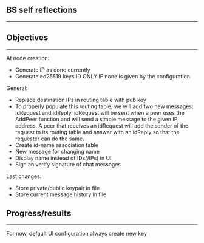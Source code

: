 ## BS self reflections
----



## Objectives 
----

At node creation: 
- Generate IP as done currently
- Generate ed25519 keys ID ONLY IF none is given by the configuration

General:
- Replace destination IPs in routing table with pub key
- To properly populate this routing table, we will add two new messages: idRequest and idReply. idRequest will be sent when a peer uses the AddPeer function and will send a simple message to the given IP address. A peer that receives an idRequest will add the sender of the request to its routing table and answer with an idReply so that the requester can do the same. 
- Create id-name association table
- New message for changing name
- Display name instead of IDs(/IPs) in UI
- Sign an verify signature of chat messages

Last changes: 
- Store private/public keypair in file
- Store current message history in file


## Progress/results
----

For now, default UI configuration always create new key